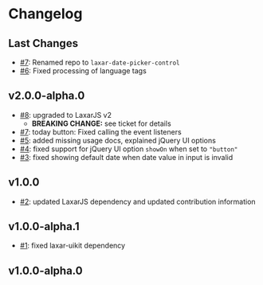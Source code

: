 # Changelog

## Last Changes

- [#7](https://github.com/LaxarJS/laxar-date-picker-control/issues/7): Renamed repo to `laxar-date-picker-control`
- [#6](https://github.com/LaxarJS/laxar-date-picker-control/issues/6): Fixed processing of language tags


## v2.0.0-alpha.0

- [#8](https://github.com/LaxarJS/laxar-date-picker-control/issues/8): upgraded to LaxarJS v2
    + **BREAKING CHANGE:** see ticket for details
- [#7](https://github.com/LaxarJS/laxar-date-picker-control/issues/7): today button: Fixed calling the event listeners
- [#5](https://github.com/LaxarJS/laxar-date-picker-control/issues/5): added missing usage docs, explained jQuery UI options
- [#4](https://github.com/LaxarJS/laxar-date-picker-control/issues/4): fixed support for jQuery UI option `showOn` when set to `"button"`
- [#3](https://github.com/LaxarJS/laxar-date-picker-control/issues/3): fixed showing default date when date value in input is invalid


## v1.0.0

- [#2](https://github.com/LaxarJS/laxar-date-picker-control/issues/2): updated LaxarJS dependency and updated contribution information


## v1.0.0-alpha.1

- [#1](https://github.com/LaxarJS/laxar-date-picker-control/issues/1): fixed laxar-uikit dependency

## v1.0.0-alpha.0
